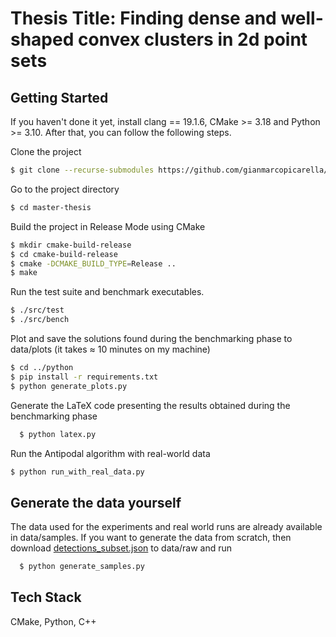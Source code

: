 # Thesis Title: Finding dense and well-shaped convex clusters in 2d point sets
## Getting Started

If you haven't done it yet, install clang == 19.1.6, CMake >= 3.18 and Python >= 3.10. After that, you can follow the following steps.

Clone the project
```bash
$ git clone --recurse-submodules https://github.com/gianmarcopicarella/master-thesis.git
```

Go to the project directory
```bash
$ cd master-thesis
```

Build the project in Release Mode using CMake
```bash
$ mkdir cmake-build-release
$ cd cmake-build-release
$ cmake -DCMAKE_BUILD_TYPE=Release ..
$ make
```

Run the test suite and benchmark executables.
```bash
$ ./src/test
$ ./src/bench
```

Plot and save the solutions found during the benchmarking phase to data/plots (it takes ≈ 10 minutes on my machine)
```bash
$ cd ../python
$ pip install -r requirements.txt
$ python generate_plots.py
```

Generate the LaTeX code presenting the results obtained during the benchmarking phase
```bash
  $ python latex.py
```

Run the Antipodal algorithm with real-world data
```bash
$ python run_with_real_data.py
```

## Generate the data yourself

The data used for the experiments and real world runs are already available in data/samples. If you want to generate the data from scratch, then download [detections_subset.json](https://drive.google.com/file/d/1aHM7tw1oLBKeqv6VaCwpLoY8x4KPVu5i/view?usp=drive_link) to data/raw and run

```bash
  $ python generate_samples.py
```


## Tech Stack
CMake, Python, C++
